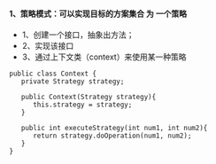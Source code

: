 #### 1、策略模式：可以实现目标的方案集合 为 一个策略
- 1、创建一个接口，抽象出方法；
- 2、实现该接口
- 3、通过上下文类（context）来使用某一种策略
```
public class Context {
   private Strategy strategy;
 
   public Context(Strategy strategy){
      this.strategy = strategy;
   }
 
   public int executeStrategy(int num1, int num2){
      return strategy.doOperation(num1, num2);
   }
}
```
